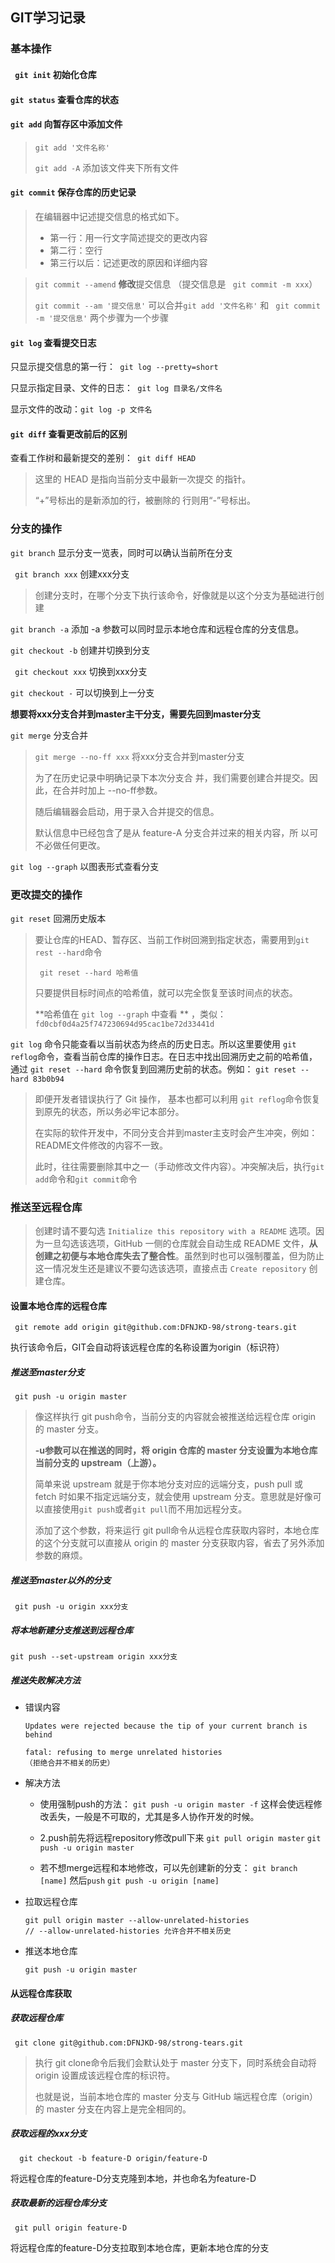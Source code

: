 ## GIT学习记录

### 基本操作

#### ``` git init``` 初始化仓库

#### ```git status``` 查看仓库的状态

#### ```git add``` 向暂存区中添加文件

> `git add '文件名称'`
>
> `git add -A` 添加该文件夹下所有文件

#### ```git commit``` 保存仓库的历史记录

> 在编辑器中记述提交信息的格式如下。
>
> - 第一行：用一行文字简述提交的更改内容 
> -  第二行：空行 
> -  第三行以后：记述更改的原因和详细内容

>```git commit --amend``` **修改**提交信息  （提交信息是 ` git commit -m xxx`）
>
>``` git commit --am '提交信息' ``` 可以合并```git add '文件名称'``` 和 ``` git commit -m '提交信息'``` 两个步骤为一个步骤

#### ```git log``` 查看提交日志

只显示提交信息的第一行：``` git log --pretty=short```

只显示指定目录、文件的日志：``` git log 目录名/文件名```

显示文件的改动：```git log -p 文件名```

#### ```git diff``` 查看更改前后的区别

查看工作树和最新提交的差别：``` git diff HEAD```

> 这里的 HEAD 是指向当前分支中最新一次提交 的指针。
>
> “+”号标出的是新添加的行，被删除的 行则用“-”号标出。

### 分支的操作

```git branch``` 显示分支一览表，同时可以确认当前所在分支

``` git branch xxx``` 创建xxx分支

> 创建分支时，在哪个分支下执行该命令，好像就是以这个分支为基础进行创建

``` git branch -a ``` 添加 -a 参数可以同时显示本地仓库和远程仓库的分支信息。

``` git checkout -b ``` 创建并切换到分支

``` git checkout xxx``` 切换到xxx分支

``` git checkout - ``` 可以切换到上一分支

**想要将xxx分支合并到master主干分支，需要先回到master分支**

``` git merge ``` 分支合并

> ``` git merge --no-ff xxx ```  将xxx分支合并到master分支
>
> 为了在历史记录中明确记录下本次分支合 并，我们需要创建合并提交。因此，在合并时加上 --no-ff参数。
>
> 随后编辑器会启动，用于录入合并提交的信息。
>
> 默认信息中已经包含了是从 feature-A 分支合并过来的相关内容，所 以可不必做任何更改。

``` git log --graph ``` 以图表形式查看分支

### 更改提交的操作

``` git reset ``` 回溯历史版本

> 要让仓库的HEAD、暂存区、当前工作树回溯到指定状态，需要用到`git rest --hard`命令
>
> ``` git reset --hard 哈希值``` 
>
> 只要提供目标时间点的哈希值，就可以完全恢复至该时间点的状态。
>
> **哈希值在 ``` git log --graph ``` 中查看 ** ，类似： ```fd0cbf0d4a25f747230694d95cac1be72d33441d```

```git log``` 命令只能查看以当前状态为终点的历史日志。所以这里要使用 ```git reflog```命令，查看当前仓库的操作日志。在日志中找出回溯历史之前的哈希值，通过 ```git reset --hard``` 命令恢复到回溯历史前的状态。例如： `git reset --hard 83b0b94`

> 即便开发者错误执行了 Git 操作， 基本也都可以利用 ```git reflog```命令恢复到原先的状态，所以务必牢记本部分。
>
> 在实际的软件开发中，不同分支合并到master主支时会产生冲突，例如：README文件修改的内容不一致。
>
> 此时，往往需要删除其中之一（手动修改文件内容）。冲突解决后，执行`git add`命令和`git commit`命令

### 推送至远程仓库

> 创建时请不要勾选 ```Initialize this repository with a README``` 选项。因为一旦勾选该选项，GitHub 一侧的仓库就会自动生成 README 文件，**从创建之初便与本地仓库失去了整合性**。虽然到时也可以强制覆盖，但为防止这一情况发生还是建议不要勾选该选项，直接点击 ```Create repository``` 创建仓库。

#### 设置本地仓库的远程仓库

``` git remote add origin git@github.com:DFNJKD-98/strong-tears.git``` 

执行该命令后，GIT会自动将该远程仓库的名称设置为origin（标识符）

##### 推送至master分支

``` git push -u origin master``` 

> 像这样执行 git push命令，当前分支的内容就会被推送给远程仓库 origin 的 master 分支。
>
> **-u参数可以在推送的同时，将 origin 仓库的 master 分支设置为本地仓库当前分支的 upstream（上游）。**
>
> 简单来说 upstream 就是于你本地分支对应的远端分支，push pull 或 fetch 时如果不指定远端分支，就会使用 upstream 分支。意思就是好像可以直接使用`git push`或者`git pull`而不用加远程分支。
>
> 添加了这个参数，将来运行 git pull命令从远程仓库获取内容时，本地仓库的这个分支就可以直接从 origin 的 master 分支获取内容，省去了另外添加参数的麻烦。

##### 推送至master以外的分支

``` git push -u origin xxx分支``` 

##### 将本地新建分支推送到远程仓库

`git push --set-upstream origin xxx分支`

##### 推送失败解决方法

- 错误内容

  ````
  Updates were rejected because the tip of your current branch is behind
  ````

  ```
  fatal: refusing to merge unrelated histories
  （拒绝合并不相关的历史）
  ```

- 解决方法

  - 使用强制push的方法：
    `git push -u origin master -f`
    这样会使远程修改丢失，一般是不可取的，尤其是多人协作开发的时候。

  - 2.push前先将远程repository修改pull下来
    `git pull origin master`
    `git push -u origin master`

  - 若不想merge远程和本地修改，可以先创建新的分支：
    `git branch [name]`
    然后`push`
    `git push -u origin [name]`

- 拉取远程仓库

  ```
  git pull origin master --allow-unrelated-histories
  // --allow-unrelated-histories 允许合并不相关历史
  ```

- 推送本地仓库

  ```
  git push -u origin master
  ```

#### 从远程仓库获取

##### 获取远程仓库

``` git clone git@github.com:DFNJKD-98/strong-tears.git```

> 执行 git clone命令后我们会默认处于 master 分支下，同时系统会自动将 origin 设置成该远程仓库的标识符。
>
> 也就是说，当前本地仓库的 master 分支与 GitHub 端远程仓库（origin）的 master 分支在内容上是完全相同的。

##### 获取远程的xxx分支

```  git checkout -b feature-D origin/feature-D```

将远程仓库的feature-D分支克隆到本地，并也命名为feature-D

##### 获取最新的远程仓库分支

``` git pull origin feature-D```

将远程仓库的feature-D分支拉取到本地仓库，更新本地仓库的分支



